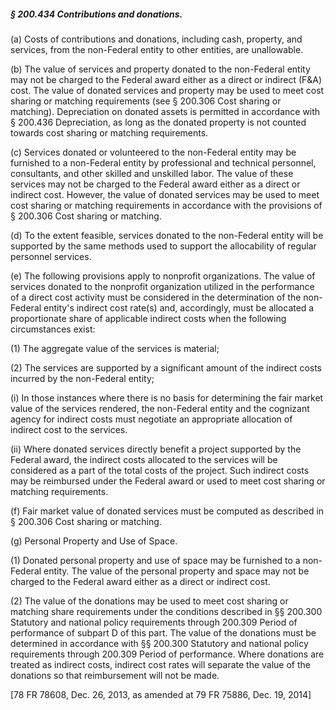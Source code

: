 ##### § 200.434 Contributions and donations. #####

(a) Costs of contributions and donations, including cash, property, and services, from the non-Federal entity to other entities, are unallowable.

(b) The value of services and property donated to the non-Federal entity may not be charged to the Federal award either as a direct or indirect (F&A) cost. The value of donated services and property may be used to meet cost sharing or matching requirements (see § 200.306 Cost sharing or matching). Depreciation on donated assets is permitted in accordance with § 200.436 Depreciation, as long as the donated property is not counted towards cost sharing or matching requirements.

(c) Services donated or volunteered to the non-Federal entity may be furnished to a non-Federal entity by professional and technical personnel, consultants, and other skilled and unskilled labor. The value of these services may not be charged to the Federal award either as a direct or indirect cost. However, the value of donated services may be used to meet cost sharing or matching requirements in accordance with the provisions of § 200.306 Cost sharing or matching.

(d) To the extent feasible, services donated to the non-Federal entity will be supported by the same methods used to support the allocability of regular personnel services.

(e) The following provisions apply to nonprofit organizations. The value of services donated to the nonprofit organization utilized in the performance of a direct cost activity must be considered in the determination of the non-Federal entity's indirect cost rate(s) and, accordingly, must be allocated a proportionate share of applicable indirect costs when the following circumstances exist:

(1) The aggregate value of the services is material;

(2) The services are supported by a significant amount of the indirect costs incurred by the non-Federal entity;

(i) In those instances where there is no basis for determining the fair market value of the services rendered, the non-Federal entity and the cognizant agency for indirect costs must negotiate an appropriate allocation of indirect cost to the services.

(ii) Where donated services directly benefit a project supported by the Federal award, the indirect costs allocated to the services will be considered as a part of the total costs of the project. Such indirect costs may be reimbursed under the Federal award or used to meet cost sharing or matching requirements.

(f) Fair market value of donated services must be computed as described in § 200.306 Cost sharing or matching.

(g) Personal Property and Use of Space.

(1) Donated personal property and use of space may be furnished to a non-Federal entity. The value of the personal property and space may not be charged to the Federal award either as a direct or indirect cost.

(2) The value of the donations may be used to meet cost sharing or matching share requirements under the conditions described in §§ 200.300 Statutory and national policy requirements through 200.309 Period of performance of subpart D of this part. The value of the donations must be determined in accordance with §§ 200.300 Statutory and national policy requirements through 200.309 Period of performance. Where donations are treated as indirect costs, indirect cost rates will separate the value of the donations so that reimbursement will not be made.

[78 FR 78608, Dec. 26, 2013, as amended at 79 FR 75886, Dec. 19, 2014]